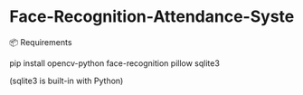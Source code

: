 # Face-Recognition-Attendance-Syste

📦 Requirements

pip install opencv-python face-recognition pillow sqlite3

(sqlite3 is built-in with Python)